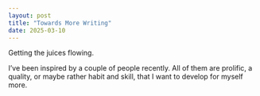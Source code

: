 ```yaml
---
layout: post
title: "Towards More Writing"
date: 2025-03-10
---
```


Getting the juices flowing. 

I’ve been inspired by a couple of people recently. All of them are prolific, a quality, or maybe rather habit and skill, that I want to develop for myself more. 
